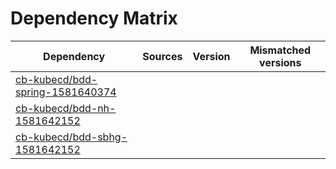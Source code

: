 # Dependency Matrix

Dependency | Sources | Version | Mismatched versions
---------- | ------- | ------- | -------------------
[cb-kubecd/bdd-spring-1581640374](https://github.com/cb-kubecd/bdd-spring-1581640374.git) |  | []() | 
[cb-kubecd/bdd-nh-1581642152](https://github.com/cb-kubecd/bdd-nh-1581642152.git) |  | []() | 
[cb-kubecd/bdd-sbhg-1581642152](https://github.com/cb-kubecd/bdd-sbhg-1581642152.git) |  | []() | 
